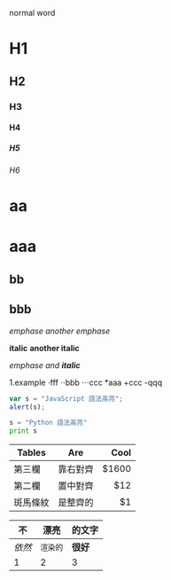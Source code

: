 normal word
# H1
## H2
### H3
#### H4
##### H5
###### H6
aa
==
aaa
===
bb
--
bbb
---
*emphase* _another emphase_

**italic** __another italic__

*emphase and __italic__*

1.example
⋅fff
⋅⋅bbb
⋅⋅⋅ccc
*aaa
+ccc
-qqq

```javascript
var s = "JavaScript 語法高亮";
alert(s);
```
 
```python
s = "Python 語法高亮"
print s
```

| Tables        | Are           | Cool  |
| ------------- |:-------------:| -----:|
| 第三欄        | 靠右對齊      | $1600 |
| 第二欄        | 置中對齊      |   $12 |
| 斑馬條紋      | 是整齊的      |    $1 |

不 | 漂亮 | 的文字
--- | --- | ---
*依然* | `渲染的` | **很好**
1 | 2 | 3
